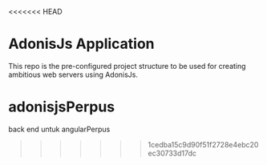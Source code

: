 <<<<<<< HEAD
# AdonisJs Application

This repo is the pre-configured project structure to be used for creating ambitious web servers using AdonisJs.

# adonisjsPerpus
back end untuk angularPerpus
>>>>>>> 1cedba15c9d90f51f2728e4ebc20ec30733d17dc
